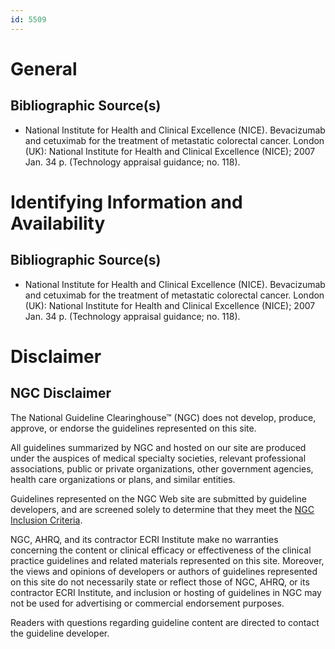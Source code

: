 ```yaml
---
id: 5509
---
```


# General

## Bibliographic Source(s)

- National Institute for Health and Clinical Excellence (NICE). Bevacizumab and cetuximab for the treatment of metastatic colorectal cancer. London (UK): National Institute for Health and Clinical Excellence (NICE); 2007 Jan. 34 p. (Technology appraisal guidance; no. 118).

# Identifying Information and Availability

## Bibliographic Source(s)

- National Institute for Health and Clinical Excellence (NICE). Bevacizumab and cetuximab for the treatment of metastatic colorectal cancer. London (UK): National Institute for Health and Clinical Excellence (NICE); 2007 Jan. 34 p. (Technology appraisal guidance; no. 118).

# Disclaimer

## NGC Disclaimer

The National Guideline Clearinghouse™ (NGC) does not develop, produce, approve, or endorse the guidelines represented on this site.

All guidelines summarized by NGC and hosted on our site are produced under the auspices of medical specialty societies, relevant professional associations, public or private organizations, other government agencies, health care organizations or plans, and similar entities.

Guidelines represented on the NGC Web site are submitted by guideline developers, and are screened solely to determine that they meet the [NGC Inclusion Criteria](/help-and-about/summaries/inclusion-criteria).

NGC, AHRQ, and its contractor ECRI Institute make no warranties concerning the content or clinical efficacy or effectiveness of the clinical practice guidelines and related materials represented on this site. Moreover, the views and opinions of developers or authors of guidelines represented on this site do not necessarily state or reflect those of NGC, AHRQ, or its contractor ECRI Institute, and inclusion or hosting of guidelines in NGC may not be used for advertising or commercial endorsement purposes.

Readers with questions regarding guideline content are directed to contact the guideline developer.

